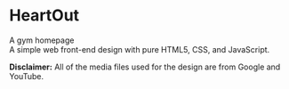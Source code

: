 # HeartOut
A gym homepage<br>
A simple web front-end design with pure HTML5, CSS, and JavaScript.

**Disclaimer:** All of the media files used for the design are from Google and YouTube.
